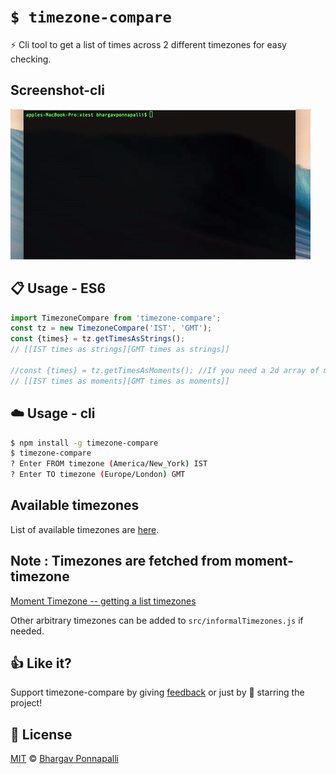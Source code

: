 # `$ timezone-compare`

:zap: Cli tool to get a list of times across 2 different timezones for easy checking.

## Screenshot-cli

![Screenshot](https://raw.githubusercontent.com/bhargav175/timezone-compare/master/assets/timezone-compare-cli.gif "Screenshot")


## :clipboard: Usage - ES6

```javascript
import TimezoneCompare from 'timezone-compare';
const tz = new TimezoneCompare('IST', 'GMT');
const {times} = tz.getTimesAsStrings();
// [[IST times as strings][GMT times as strings]]

//const {times} = tz.getTimesAsMoments(); //If you need a 2d array of moments
// [[IST times as moments][GMT times as moments]]

```

## :cloud: Usage - cli

``` bash
$ npm install -g timezone-compare
$ timezone-compare
? Enter FROM timezone (America/New_York) IST
? Enter TO timezone (Europe/London) GMT
```

## Available timezones

List of available timezones are [here][timezones].

## Note : Timezones are fetched from moment-timezone
[Moment Timezone -- getting a list timezones](http://momentjs.com/timezone/docs/#/data-loading/getting-zone-names/)

Other arbitrary timezones can be added to `src/informalTimezones.js` if needed.

## :+1: Like it?

Support timezone-compare by giving [feedback](https://github.com/bhargav175/timezone-compare/issues) or just by 🌟 starring the project!

## :scroll: License

[MIT][license] © [Bhargav Ponnapalli][website]

[license]: http://showalicense.com/?fullname=Bhargav%20Ponnapalli%20<bhargavponnapalli.5%40gmail.com%3E%20(http%3A%2F%2Fcodementor.io/bhargavponnapalli)&year=2016#license-mit
[website]: https://www.codementor.io/bhargavponnapalli
[timezones]: https://github.com/bhargav175/timezone-compare/blob/master/AvailableTimezones.md
